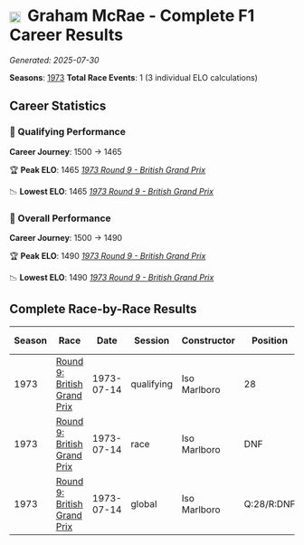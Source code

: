 # <img src="https://upload.wikimedia.org/wikipedia/commons/3/3e/Flag_of_New_Zealand.svg" alt="New Zealand" width="20" height="auto" style="vertical-align: middle; margin-right: 5px;" onerror="this.outerHTML='🇳🇿'; this.style.marginRight='5px';"/> Graham McRae - Complete F1 Career Results

*Generated: 2025-07-30*

**Seasons**: [1973](../seasons/1973-season-report.md)
**Total Race Events**: 1 (3 individual ELO calculations)

## Career Statistics

### 🏁 Qualifying Performance
**Career Journey**: 1500 → 1465

🏆 **Peak ELO**: 1465
   *[1973 Round 9 - British Grand Prix](../seasons/1973-season-report.md#round-9-british-grand-prix)*

📉 **Lowest ELO**: 1465
   *[1973 Round 9 - British Grand Prix](../seasons/1973-season-report.md#round-9-british-grand-prix)*

### 🌟 Overall Performance
**Career Journey**: 1500 → 1490

🏆 **Peak ELO**: 1490
   *[1973 Round 9 - British Grand Prix](../seasons/1973-season-report.md#round-9-british-grand-prix)*

📉 **Lowest ELO**: 1490
   *[1973 Round 9 - British Grand Prix](../seasons/1973-season-report.md#round-9-british-grand-prix)*


## Complete Race-by-Race Results

| Season | Race | Date | Session | Constructor | Position | Starting ELO | ELO Change | Final ELO | Teammate |
|--------|------|------|---------|-------------|----------|--------------|------------|-----------|----------|
| 1973 | [Round 9: British Grand Prix](../seasons/1973-season-report.md#round-9-british-grand-prix) | 1973-07-14 | qualifying | Iso Marlboro | 28 | 1500 | -35 | 1465 | <img src="https://upload.wikimedia.org/wikipedia/commons/3/3e/Flag_of_New_Zealand.svg" alt="New Zealand" width="20" height="auto" style="vertical-align: middle; margin-right: 5px;" onerror="this.outerHTML='🇳🇿'; this.style.marginRight='5px';"/> Howden Ganley |
| 1973 | [Round 9: British Grand Prix](../seasons/1973-season-report.md#round-9-british-grand-prix) | 1973-07-14 | race | Iso Marlboro | DNF | 1500 | N/A | 1500 | <img src="https://upload.wikimedia.org/wikipedia/commons/3/3e/Flag_of_New_Zealand.svg" alt="New Zealand" width="20" height="auto" style="vertical-align: middle; margin-right: 5px;" onerror="this.outerHTML='🇳🇿'; this.style.marginRight='5px';"/> Howden Ganley |
| 1973 | [Round 9: British Grand Prix](../seasons/1973-season-report.md#round-9-british-grand-prix) | 1973-07-14 | global | Iso Marlboro | Q:28/R:DNF | 1500 | -10 | 1490 | <img src="https://upload.wikimedia.org/wikipedia/commons/3/3e/Flag_of_New_Zealand.svg" alt="New Zealand" width="20" height="auto" style="vertical-align: middle; margin-right: 5px;" onerror="this.outerHTML='🇳🇿'; this.style.marginRight='5px';"/> Howden Ganley |
